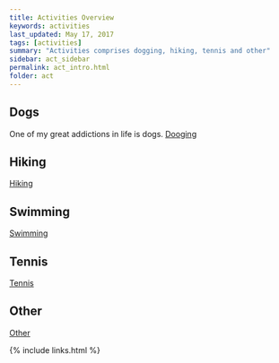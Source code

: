 ```yaml
---
title: Activities Overview
keywords: activities
last_updated: May 17, 2017
tags: [activities]
summary: "Activities comprises dogging, hiking, tennis and other"
sidebar: act_sidebar
permalink: act_intro.html
folder: act
---
```


## Dogs

One of my great addictions in life is dogs.
[Dooging](act_dogs.html)

## Hiking

[Hiking](act_hiking.html)

## Swimming

[Swimming](act_swimming.html)


## Tennis

[Tennis](act_tennis.html)


## Other

[Other](act_other.html)


{% include links.html %}

